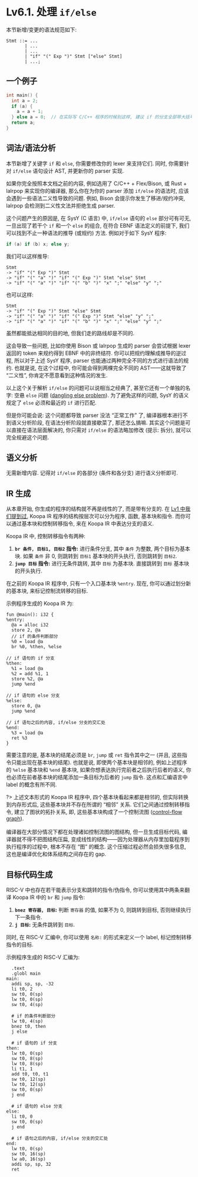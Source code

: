 # Lv6.1. 处理 `if/else`

本节新增/变更的语法规范如下:

```ebnf
Stmt ::= ...
       | ...
       | ...
       | "if" "(" Exp ")" Stmt ["else" Stmt]
       | ...;
```

## 一个例子

```c
int main() {
  int a = 2;
  if (a) {
    a = a + 1;
  } else a = 0;  // 在实际写 C/C++ 程序的时候别这样, 建议 if 的分支全部带大括号
  return a;
}
```

## 词法/语法分析

本节新增了关键字 `if` 和 `else`, 你需要修改你的 lexer 来支持它们. 同时, 你需要针对 `if/else` 语句设计 AST, 并更新你的 parser 实现.

如果你完全按照本文档之前的内容, 例如选用了 C/C++ + Flex/Bison, 或 Rust + lalrpop 来实现你的编译器, 那么你在为你的 parser 添加 `if/else` 的语法时, 应该会遇到一些语法二义性导致的问题. 例如, Bison 会提示你发生了移进/规约冲突, lalrpop 会检测到二义性文法并拒绝生成 parser.

这个问题产生的原因是, 在 SysY (C 语言) 中, `if/else` 语句的 `else` 部分可有可无, 一旦出现了若干个 `if` 和一个 `else` 的组合, 在符合 EBNF 语法定义的前提下, 我们可以找到不止一种语法的推导 (或规约) 方法. 例如对于如下 SysY 程序:

```c
if (a) if (b) x; else y;
```

我们可以这样推导:

```
Stmt
-> "if" "(" Exp ")" Stmt
-> "if" "(" "a" ")" "if" "(" Exp ")" Stmt "else" Stmt
-> "if" "(" "a" ")" "if" "(" "b" ")" "x" ";" "else" "y" ";"
```

也可以这样:

```
Stmt
-> "if" "(" Exp ")" Stmt "else" Stmt
-> "if" "(" "a" ")" "if" "(" Exp ")" Stmt "else" "y" ";"
-> "if" "(" "a" ")" "if" "(" "b" ")" "x" ";" "else" "y" ";"
```

虽然都能抵达相同的目的地, 但我们走的路线却是不同的.

这会导致一些问题, 比如你使用 Bison 或 lalrpop 生成的 parser 会尝试根据 lexer 返回的 token 来规约得到 EBNF 中的非终结符. 你可以把规约理解成推导的逆过程, 所以对于上述 SysY 程序, parser 也能通过两种完全不同的方式进行语法的规约. 也就是说, 在这个过程中, 你可能会得到两棵完全不同的 AST——这就导致了 “二义性”, 你肯定不愿意看到这种情况的发生.

以上这个关于解析 `if/else` 的问题可以说相当之经典了, 甚至它还有一个单独的名字: 空悬 `else` 问题 ([dangling else problem](https://en.wikipedia.org/wiki/Dangling_else)). 为了避免这样的问题, SysY 的语义规定了 `else` 必须和最近的 `if` 进行匹配.

但是你可能会说: 这个问题都导致 parser 没法 “正常工作” 了, 编译器根本进行不到语义分析阶段, 在语法分析阶段就直接歇菜了, 那还怎么搞嘛. 其实这个问题是可以直接在语法层面解决的, 你只需对 `if/else` 的语法略加修改 (提示: 拆分), 就可以完全规避这个问题.

## 语义分析

无需新增内容. 记得对 `if/else` 的各部分 (条件和各分支) 进行语义分析即可.

## IR 生成

从本章开始, 你生成的程序的结构就不再是线性的了, 而是带有分支的. 在 [Lv1 中我们提到过](/lv1-main/ir-gen?id=koopa-ir-基础), Koopa IR 程序的结构按层次可以分为程序, 函数, 基本块和指令. 而你可以通过基本块和控制转移指令, 来在 Koopa IR 中表达分支的语义.

Koopa IR 中, 控制转移指令有两种:

1. **`br 条件, 目标1, 目标2` 指令:** 进行条件分支, 其中 `条件` 为整数, 两个目标为基本块. 如果 `条件` 非 0, 则跳转到 `目标1` 基本块的开头执行, 否则跳转到 `目标2`.
2. **`jump 目标` 指令:** 进行无条件跳转, 其中 `目标` 为基本块. 直接跳转到 `目标` 基本块的开头执行.

在之前的 Koopa IR 程序中, 只有一个入口基本块 `%entry`. 现在, 你可以通过划分新的基本块, 来标记控制流转移的目标.

示例程序生成的 Koopa IR 为:

```koopa
fun @main(): i32 {
%entry:
  @a = alloc i32
  store 2, @a
  // if 的条件判断部分
  %0 = load @a
  br %0, %then, %else

// if 语句的 if 分支
%then:
  %1 = load @a
  %2 = add %1, 1
  store %2, @a
  jump %end

// if 语句的 else 分支
%else:
  store 0, @a
  jump %end

// if 语句之后的内容, if/else 分支的交汇处
%end:
  %3 = load @a
  ret %3
}
```

需要注意的是, 基本块的结尾必须是 `br`, `jump` 或 `ret` 指令其中之一 (并且, 这些指令只能出现在基本块的结尾). 也就是说, 即使两个基本块是相邻的, 例如上述程序的 `%else` 基本块和 `%end` 基本块, 如果你想表达执行完前者之后执行后者的语义, 你也必须在前者基本块的结尾添加一条目标为后者的 `jump` 指令. 这点和汇编语言中 label 的概念有所不同.

?> 上述文本形式的 Koopa IR 程序中, 四个基本块看起来都是相邻的, 但实际转换到内存形式后, 这些基本块并不存在所谓的 “相邻” 关系. 它们之间通过控制转移指令, 建立了图状的拓扑关系, 即, 这些基本块构成了一个控制流图 ([control-flow graph](https://en.wikipedia.org/wiki/Control-flow_graph)).
<br><br>
编译器在大部分情况下都在处理诸如控制流图的图结构, 但一旦生成目标代码, 编译器就不得不把图结构压扁, 变成线性的结构——因为处理器从内存里加载程序到执行程序的过程中, 根本不存在 “图” 的概念. 这个压缩过程必然会损失很多信息, 这也是编译优化和体系结构之间存在的 gap.

## 目标代码生成

RISC-V 中也存在若干能表示分支和跳转的指令/伪指令, 你可以使用其中两条来翻译 Koopa IR 中的 `br` 和 `jump` 指令:

1. **`bnez 寄存器, 目标`:** 判断 `寄存器` 的值, 如果不为 0, 则跳转到目标, 否则继续执行下一条指令.
2. **`j 目标`:** 无条件跳转到 `目标`.

同时, 在 RISC-V 汇编中, 你可以使用 `名称:` 的形式来定义一个 label, 标记控制转移指令的目标.

示例程序生成的 RISC-V 汇编为:

```
  .text
  .globl main
main:
  addi sp, sp, -32
  li t0, 2
  sw t0, 0(sp)
  lw t0, 0(sp)
  sw t0, 4(sp)

  # if 的条件判断部分
  lw t0, 4(sp)
  bnez t0, then
  j else

  # if 语句的 if 分支
then:
  lw t0, 0(sp)
  sw t0, 8(sp)
  lw t0, 8(sp)
  li t1, 1
  add t0, t0, t1
  sw t0, 12(sp)
  lw t0, 12(sp)
  sw t0, 0(sp)
  j end

  # if 语句的 else 分支
else:
  li t0, 0
  sw t0, 0(sp)
  j end

  # if 语句之后的内容, if/else 分支的交汇处
end:
  lw t0, 0(sp)
  sw t0, 16(sp)
  lw a0, 16(sp)
  addi sp, sp, 32
  ret
```
